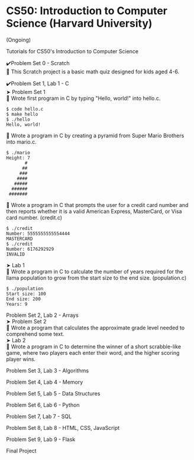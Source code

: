 # CS50: Introduction to Computer Science (Harvard University)
(Ongoing)
<p>
Tutorials for CS50's Introduction to Computer Science 
<p>
✔️Problem Set 0 - Scratch
<br>
🔹 This Scratch project is a basic math quiz designed for kids aged 4-6.
<p>
✔️Problem Set 1, Lab 1 - C
<br>
➤ Problem Set 1
<br>
🔹  Wrote first program in C by typing "Hello, world!" into hello.c.
    
    $ code hello.c
    $ make hello
    $ ./hello
    Hello, world!

🔹  Wrote a program in C by creating a pyramid from Super Mario Brothers into mario.c.
<br>

    $ ./mario
    Height: 7
           # 
          ##
         ###
        ####
       #####
      ######
     #######
   
🔹  Wrote a program in C that prompts the user for a credit card number and then reports whether it is a valid American Express, MasterCard, or Visa card number. (credit.c)
    
    $ ./credit
    Number: 5555555555554444
    MASTERCARD
    $ ./credit
    Number: 6176292929
    INVALID
➤ Lab 1
<br>
🔹 Wrote a program in C to calculate the number of years required for the llama population to grow from the start size to the end size. (population.c)
     
    $ ./population
    Start size: 100
    End size: 200
    Years: 9
    
Problem Set 2, Lab 2 - Arrays
<br>
➤ Problem Set 2
<br>
🔹 Wrote a program that calculates the approximate grade level needed to comprehend some text.
<br>
➤ Lab 2
<br>
🔹 Wrote a program in C to determine the winner of a short scrabble-like game, where two players each enter their word, and the higher scoring player wins.
   <p>
Problem Set 3, Lab 3 - Algorithms
<br>
        <p>
Problem Set 4, Lab 4 - Memory
<br>
          <p>
Problem Set 5, Lab 5 - Data Structures
<br>
            <p>
Problem Set 6, Lab 6 - Python
<br>
              <p>
Problem Set 7, Lab 7 - SQL
<br>
                <p>
Problem Set 8, Lab 8 - HTML, CSS, JavaScript
<br>
                  <p>
Problem Set 9, Lab 9 - Flask
<br>
                    <p>
Final Project
